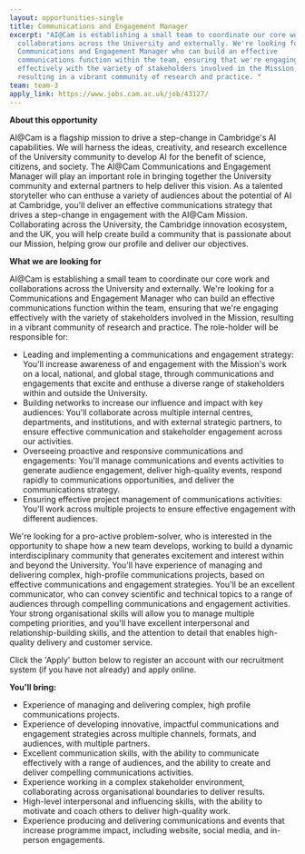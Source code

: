 ```yaml
---
layout: opportunities-single
title: Communications and Engagement Manager
excerpt: "AI@Cam is establishing a small team to coordinate our core work and
  collaborations across the University and externally. We're looking for a
  Communications and Engagement Manager who can build an effective
  communications function within the team, ensuring that we're engaging
  effectively with the variety of stakeholders involved in the Mission,
  resulting in a vibrant community of research and practice. "
team: team-3
apply_link: https://www.jobs.cam.ac.uk/job/43127/
---
```

**About this opportunity**

AI@Cam is a flagship mission to drive a step-change in Cambridge's AI capabilities. We will harness the ideas, creativity, and research excellence of the University community to develop AI for the benefit of science, citizens, and society. The AI@Cam Communications and Engagement Manager will play an important role in bringing together the University community and external partners to help deliver this vision. As a talented storyteller who can enthuse a variety of audiences about the potential of AI at Cambridge, you'll deliver an effective communications strategy that drives a step-change in engagement with the AI@Cam Mission. Collaborating across the University, the Cambridge innovation ecosystem, and the UK, you will help create build a community that is passionate about our Mission, helping grow our profile and deliver our objectives.

**What we are looking for**

AI@Cam is establishing a small team to coordinate our core work and collaborations across the University and externally. We're looking for a Communications and Engagement Manager who can build an effective communications function within the team, ensuring that we're engaging effectively with the variety of stakeholders involved in the Mission, resulting in a vibrant community of research and practice. The role-holder will be responsible for:

* Leading and implementing a communications and engagement strategy: You'll increase awareness of and engagement with the Mission's work on a local, national, and global stage, through communications and engagements that excite and enthuse a diverse range of stakeholders within and outside the University.
* Building networks to increase our influence and impact with key audiences: You'll collaborate across multiple internal centres, departments, and institutions, and with external strategic partners, to ensure effective communication and stakeholder engagement across our activities. 
* Overseeing proactive and responsive communications and engagements: You'll manage communications and events activities to generate audience engagement, deliver high-quality events, respond rapidly to communications opportunities, and deliver the communications strategy.
* Ensuring effective project management of communications activities: You'll work across multiple projects to ensure effective engagement with different audiences.

We're looking for a pro-active problem-solver, who is interested in the opportunity to shape how a new team develops, working to build a dynamic interdisciplinary community that generates excitement and interest within and beyond the University. You'll have experience of managing and delivering complex, high-profile communications projects, based on effective communications and engagement strategies. You'll be an excellent communicator, who can convey scientific and technical topics to a range of audiences through compelling communications and engagement activities. Your strong organisational skills will allow you to manage multiple competing priorities, and you'll have excellent interpersonal and relationship-building skills, and the attention to detail that enables high-quality delivery and customer service. 

Click the 'Apply' button below to register an account with our recruitment system (if you have not already) and apply online.

**You'll bring:**

* Experience of managing and delivering complex, high profile communications projects.
* Experience of developing innovative, impactful communications and engagement strategies across multiple channels, formats, and audiences, with multiple partners.
* Excellent communication skills, with the ability to communicate effectively with a range of audiences, and the ability to create and deliver compelling communications activities.
* Experience working in a complex stakeholder environment, collaborating across organisational boundaries to deliver results.
* High-level interpersonal and influencing skills, with the ability to motivate and coach others to deliver high-quality work.
* Experience producing and delivering communications and events that increase programme impact, including website, social media, and in-person engagements.